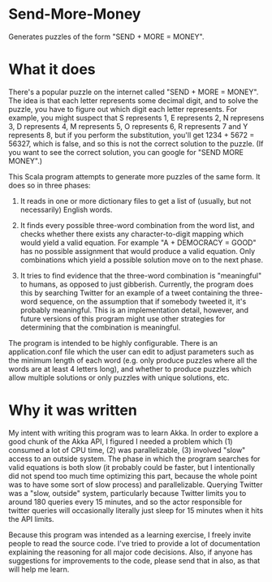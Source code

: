 Send-More-Money
===============

Generates puzzles of the form "SEND + MORE = MONEY".

What it does
============

There's a popular puzzle on the internet called "SEND + MORE = MONEY". The idea
is that each letter represents some decimal digit, and to solve the puzzle, you
have to figure out which digit each letter represents. For example, you might
suspect that S represents 1, E represents 2, N represens 3, D represents 4, M
represents 5, O represents 6, R represents 7 and Y represents 8, but if you
perform the substitution, you'll get 1234 + 5672 = 56327, which is false, and
so this is not the correct solution to the puzzle. (If you want to see the
correct solution, you can google for "SEND MORE MONEY".)

This Scala program attempts to generate more puzzles of the same form. It does
so in three phases:

1. It reads in one or more dictionary files to get a list of (usually, but not
necessarily) English words.

2. It finds every possible three-word combination from the word list, and
checks whether there exists any character-to-digit mapping which would yield a
valid equation. For example "A + DEMOCRACY = GOOD" has no possible assignment
that would produce a valid equation. Only combinations which yield a possible
solution move on to the next phase.

3. It tries to find evidence that the three-word combination is "meaningful" to
humans, as opposed to just gibberish. Currently, the program does this by
searching Twitter for an example of a tweet containing the three-word sequence,
on the assumption that if somebody tweeted it, it's probably meaningful. This is
an implementation detail, however, and future versions of this program might
use other strategies for determining that the combination is meaningful.

The program is intended to be highly configurable. There is an application.conf
file which the user can edit to adjust parameters such as the minimum length of
each word (e.g. only produce puzzles where all the words are at least 4 letters
long), and whether to produce puzzles which allow multiple solutions or only
puzzles with unique solutions, etc.

Why it was written
==================

My intent with writing this program was to learn Akka. In order to explore a
good chunk of the Akka API, I figured I needed a problem which (1) consumed a
lot of CPU time, (2) was parallelizable, (3) involved "slow" access to an
outside system. The phase in which the program searches for valid equations is
both slow (it probably could be faster, but I intentionally did not spend too
much time optimizing this part, because the whole point was to have some sort
of slow process) and parallelizable. Querying Twitter was a "slow, outside"
system, particularly because Twitter limits you to around 180 queries every 15
minutes, and so the actor responsible for twitter queries will occasionally
literally just sleep for 15 minutes when it hits the API limits.

Because this program was intended as a learning exercise, I freely invite people
to read the source code. I've tried to provide a lot of documentation explaining
the reasoning for all major code decisions. Also, if anyone has suggestions for
improvements to the code, please send that in also, as that will help me learn.
